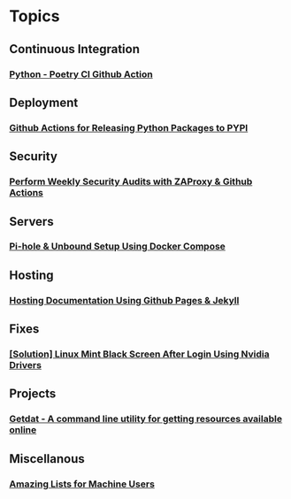 # Topics

## Continuous Integration

### [Python - Poetry CI Github Action](poetry_ci.md)

## Deployment

### [Github Actions for Releasing Python Packages to PYPI](pypi_releases.md)

## Security

### [Perform Weekly Security Audits with ZAProxy & Github Actions](zap-full-scan.md)

## Servers

### [Pi-hole & Unbound Setup Using Docker Compose](pihole.md)

## Hosting

### [Hosting Documentation Using Github Pages & Jekyll](jekyll_github_pages.md)

## Fixes

### [[Solution] Linux Mint Black Screen After Login Using Nvidia Drivers](linux_mint_nvidia_black_screen.md)

## Projects

### [Getdat - A command line utility for getting resources available online](https://getdat.chrisdixononcode.dev)

## Miscellanous

### [Amazing Lists for Machine Users](amazing_lists.md)





